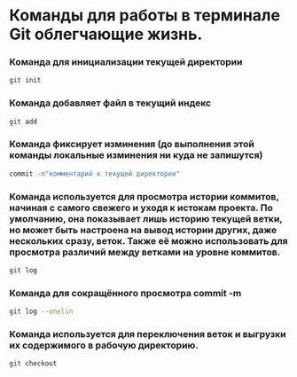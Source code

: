 # Команды для работы в терминале Git облегчающие жизнь.

### Команда для инициализации текущей директории
```sh
git init
```
### Команда добавляет файл в текущий индекс
```sh
git add
```
### Команда фиксирует изминения (до выполнения этой команды локальные изминения ни куда не запишутся)
```sh
commit -m"комментарий к текущей директории"
```
### Команда используется для просмотра истории коммитов, начиная с самого свежего и уходя к истокам проекта. По умолчанию, она показывает лишь историю текущей ветки, но может быть настроена на вывод истории других, даже нескольких сразу, веток. Также её можно использовать для просмотра различий между ветками на уровне коммитов.
```sh
git log
```
### Команда для сокращённого просмотра commit -m
```sh
git log --onelin
```
### Команда используется для переключения веток и выгрузки их содержимого в рабочую директорию.
```sh
git checkout
```